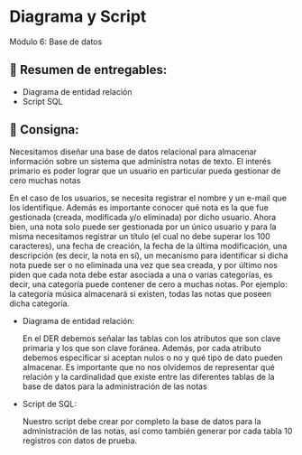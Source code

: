 # Diagrama y Script
Módulo 6: Base de datos

## :pushpin: Resumen de entregables:
  
  - Diagrama de entidad relación
  - Script SQL
    
 ## :pushpin: Consigna:
 
 Necesitamos diseñar una base de datos relacional para almacenar información sobre un sistema que administra notas de texto. El interés primario es poder lograr que un usuario en particular pueda gestionar de cero muchas notas
 
En el caso de los usuarios, se necesita registrar el nombre y un e-mail que los identifique.
Además es importante conocer qué nota es la que fue gestionada (creada, modificada y/o
eliminada) por dicho usuario. Ahora bien, una nota solo puede ser gestionada por un
único usuario y para la misma necesitamos registrar un título (el cual no debe superar los
100 caracteres), una fecha de creación, la fecha de la última modificación, una
descripción (es decir, la nota en sí), un mecanismo para identificar si dicha nota puede
ser o no eliminada una vez que sea creada, y por último nos piden que cada nota debe
estar asociada a una o varias categorías, es decir, una categoría puede contener de cero a
muchas notas. Por ejemplo: la categoría música almacenará si existen, todas las notas
que poseen dicha categoría.

  - Diagrama de entidad relación:
    
    En el DER debemos señalar las tablas con los atributos que son clave primaria y los que son
clave foránea. Además, por cada atributo debemos especificar si aceptan nulos o no y qué
tipo de dato pueden almacenar. Es importante que no nos olvidemos de representar qué
relación y la cardinalidad que existe entre las diferentes tablas de la base de datos para la
administración de las notas

  - Script de SQL:
    
    Nuestro script debe crear por completo la base de datos para la administración de las notas,
así como también generar por cada tabla 10 registros con datos de prueba.
